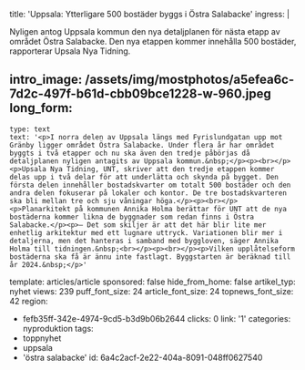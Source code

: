 title: 'Uppsala: Ytterligare 500 bostäder byggs i Östra Salabacke'
ingress: |
  <p>Nyligen antog Uppsala kommun den nya detaljplanen för nästa etapp av området Östra Salabacke. Den nya etappen kommer innehålla 500 bostäder, rapporterar Upsala Nya Tidning.
  </p>
  
intro_image: /assets/img/mostphotos/a5efea6c-7d2c-497f-b61d-cbb09bce1228-w-960.jpeg
long_form:
  -
    type: text
    text: '<p>I norra delen av Uppsala längs med Fyrislundgatan upp mot Gränby ligger området Östra Salabacke. Under flera år har området byggts i två etapper och nu ska även den tredje påbörjas då detaljplanen nyligen antagits av Uppsala kommun.&nbsp;</p><p><br></p><p>Upsala Nya Tidning, UNT, skriver att den tredje etappen kommer delas upp i två delar för att underlätta och skynda på bygget. Den första delen innehåller bostadskvarter om totalt 500 bostäder och den andra delen fokuserar på lokaler och kontor. De tre bostadskvarteren ska bli mellan tre och sju våningar höga.</p><p><br></p><p>Planarkitekt på kommunen Annika Holma berättar för UNT att de nya bostäderna kommer likna de byggnader som redan finns i Östra Salabacke.</p><p>– Det som skiljer är att det här blir lite mer enhetlig arkitektur med ett lugnare uttryck. Variationen blir mer i detaljerna, men det hanteras i samband med byggloven, säger Annika Holma till tidningen.&nbsp;<br></p><p><br></p><p>Vilken upplåtelseform bostäderna ska få är ännu inte fastlagt. Byggstarten är beräknad till år 2024.&nbsp;</p>'
template: articles/article
sponsored: false
hide_from_home: false
artikel_typ: nyhet
views: 239
puff_font_size: 24
article_font_size: 24
topnews_font_size: 42
region:
  - fefb35ff-342e-4974-9cd5-b3d9b06b2644
clicks: 0
link: '1'
categories: nyproduktion
tags:
  - toppnyhet
  - uppsala
  - 'östra salabacke'
id: 6a4c2acf-2e22-404a-8091-048ff0627540
